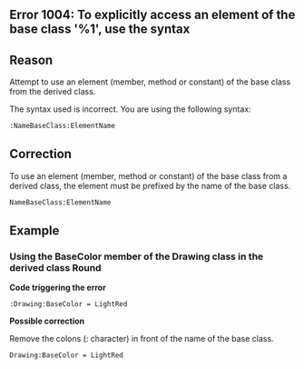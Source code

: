 
## Error 1004: To explicitly access an element of the base class '%1', use the syntax
			



<a name="NOTE1"></a>
<a name="NOTE1_1"></a>


## Reason
<a name="reason_ELTTEXTE000088"></a>
Attempt to use an element (member, method or constant) of the base class from the derived class.

The syntax used is incorrect. You are using the following syntax:

```txt
:NameBaseClass:ElementName
```


<a name="NOTE2"></a>
<a name="NOTE2_1"></a>


## Correction
<a name="correction_ELTTEXTE000112"></a>
To use an element (member, method or constant) of the base class from a derived class, the element must be prefixed by the name of the base class.

```txt
NameBaseClass:ElementName
```


<a name="NOTE3"></a>
<a name="NOTE3_1"></a>


## Example
<a name="example_ELTTEXTE000136"></a>


### Using the BaseColor member of the Drawing class in the derived class Round
<a name="using_the_basecolor_member_the_drawing_class_the_derived_class_round_ELTPARAGRAPHE000031"></a>

**Code triggering the error** 


```wl
:Drawing:BaseColor = LightRed
```


**Possible correction**

Remove the colons (: character) in front of the name of the base class.


```wl
Drawing:BaseColor = LightRed
```



